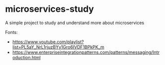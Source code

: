 # microservices-study
A simple project to study and understand more about microservices

Fonts: 
  - https://www.youtube.com/playlist?list=PL5aY_NrL1rjuzBYy1Gro6IVDF1BPkPK_m
  - https://www.enterpriseintegrationpatterns.com/patterns/messaging/Introduction.html
